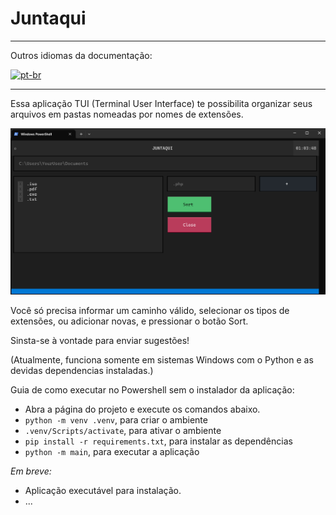 # Juntaqui

---
Outros idiomas da documentação:

[![pt-br](https://img.shields.io/badge/idioma-inglês-blue.svg)](README.md)

---
Essa aplicação TUI (Terminal User Interface) te possibilita organizar seus arquivos em pastas nomeadas por nomes de extensões.

![img.png](img.png)

Você só precisa informar um caminho válido, selecionar os tipos de extensões, ou adicionar novas, e pressionar o botão Sort.

Sinsta-se à vontade para enviar sugestões!

(Atualmente, funciona somente em sistemas Windows com o Python e as devidas dependencias instaladas.)

Guia de como executar no Powershell sem o instalador da aplicação:
- Abra a página do projeto e execute os comandos abaixo.
- `python -m venv .venv`, para criar o ambiente
- `.venv/Scripts/activate`, para ativar o ambiente
- `pip install -r requirements.txt`, para instalar as dependências 
- `python -m main`, para executar a aplicação



_Em breve:_
- Aplicação executável para instalação.
- ...